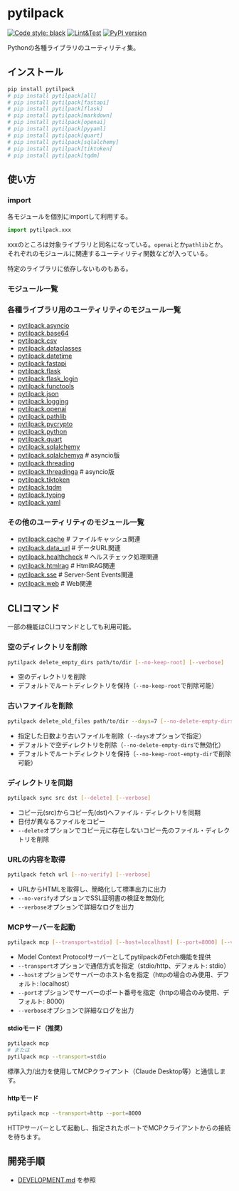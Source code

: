 # pytilpack

[![Code style: black](https://img.shields.io/badge/code%20style-black-000000.svg)](https://github.com/psf/black)
[![Lint&Test](https://github.com/ak110/pytilpack/actions/workflows/python-app.yml/badge.svg)](https://github.com/ak110/pytilpack/actions/workflows/python-app.yml)
[![PyPI version](https://badge.fury.io/py/pytilpack.svg)](https://badge.fury.io/py/pytilpack)

Pythonの各種ライブラリのユーティリティ集。

## インストール

```bash
pip install pytilpack
# pip install pytilpack[all]
# pip install pytilpack[fastapi]
# pip install pytilpack[flask]
# pip install pytilpack[markdown]
# pip install pytilpack[openai]
# pip install pytilpack[pyyaml]
# pip install pytilpack[quart]
# pip install pytilpack[sqlalchemy]
# pip install pytilpack[tiktoken]
# pip install pytilpack[tqdm]
```

## 使い方

### import

各モジュールを個別にimportして利用する。

```python
import pytilpack.xxx
```

xxxのところは対象ライブラリと同名になっている。`openai`とか`pathlib`とか。
それぞれのモジュールに関連するユーティリティ関数などが入っている。

特定のライブラリに依存しないものもある。

### モジュール一覧

### 各種ライブラリ用のユーティリティのモジュール一覧

- [pytilpack.asyncio](pytilpack/asyncio.py)
- [pytilpack.base64](pytilpack/base64.py)
- [pytilpack.csv](pytilpack/csv.py)
- [pytilpack.dataclasses](pytilpack/dataclasses.py)
- [pytilpack.datetime](pytilpack/datetime.py)
- [pytilpack.fastapi](pytilpack/fastapi_/__init_.py)
- [pytilpack.flask](pytilpack/flask_/__init_.py)
- [pytilpack.flask_login](pytilpack/flask.py)
- [pytilpack.functools](pytilpack/functools.py)
- [pytilpack.json](pytilpack/json.py)
- [pytilpack.logging](pytilpack/logging.py)
- [pytilpack.openai](pytilpack/openai.py)
- [pytilpack.pathlib](pytilpack/pathlib.py)
- [pytilpack.pycrypto](pytilpack/pycrypto.py)
- [pytilpack.python](pytilpack/python.py)
- [pytilpack.quart](pytilpack/quart_/__init_.py)
- [pytilpack.sqlalchemy](pytilpack/sqlalchemy.py)
- [pytilpack.sqlalchemya](pytilpack/sqlalchemya.py)  # asyncio版
- [pytilpack.threading](pytilpack/threading.py)
- [pytilpack.threadinga](pytilpack/threadinga.py)  # asyncio版
- [pytilpack.tiktoken](pytilpack/tiktoken.py)
- [pytilpack.tqdm](pytilpack/tqdm.py)
- [pytilpack.typing](pytilpack/typing.py)
- [pytilpack.yaml](pytilpack/yaml.py)

### その他のユーティリティのモジュール一覧

- [pytilpack.cache](pytilpack/cache.py)  # ファイルキャッシュ関連
- [pytilpack.data_url](pytilpack/data_url.py)  # データURL関連
- [pytilpack.healthcheck](pytilpack/healthcheck.py)  # ヘルスチェック処理関連
- [pytilpack.htmlrag](pytilpack/htmlrag.py)  # HtmlRAG関連
- [pytilpack.sse](pytilpack/sse.py)  # Server-Sent Events関連
- [pytilpack.web](pytilpack/web.py)  # Web関連

## CLIコマンド

一部の機能はCLIコマンドとしても利用可能。

### 空のディレクトリを削除

```bash
pytilpack delete_empty_dirs path/to/dir [--no-keep-root] [--verbose]
```

- 空のディレクトリを削除
- デフォルトでルートディレクトリを保持（`--no-keep-root`で削除可能）

### 古いファイルを削除

```bash
pytilpack delete_old_files path/to/dir --days=7 [--no-delete-empty-dirs] [--no-keep-root-empty-dir] [--verbose]
```

- 指定した日数より古いファイルを削除（`--days`オプションで指定）
- デフォルトで空ディレクトリを削除（`--no-delete-empty-dirs`で無効化）
- デフォルトでルートディレクトリを保持（`--no-keep-root-empty-dir`で削除可能）

### ディレクトリを同期

```bash
pytilpack sync src dst [--delete] [--verbose]
```

- コピー元(src)からコピー先(dst)へファイル・ディレクトリを同期
- 日付が異なるファイルをコピー
- `--delete`オプションでコピー元に存在しないコピー先のファイル・ディレクトリを削除

### URLの内容を取得

```bash
pytilpack fetch url [--no-verify] [--verbose]
```

- URLからHTMLを取得し、簡略化して標準出力に出力
- `--no-verify`オプションでSSL証明書の検証を無効化
- `--verbose`オプションで詳細なログを出力

### MCPサーバーを起動

```bash
pytilpack mcp [--transport=stdio] [--host=localhost] [--port=8000] [--verbose]
```

- Model Context ProtocolサーバーとしてpytilpackのFetch機能を提供
- `--transport`オプションで通信方式を指定（stdio/http、デフォルト: stdio）
- `--host`オプションでサーバーのホスト名を指定（httpの場合のみ使用、デフォルト: localhost）
- `--port`オプションでサーバーのポート番号を指定（httpの場合のみ使用、デフォルト: 8000）
- `--verbose`オプションで詳細なログを出力

#### stdioモード（推奨）
```bash
pytilpack mcp
# または
pytilpack mcp --transport=stdio
```
標準入力/出力を使用してMCPクライアント（Claude Desktop等）と通信します。

#### httpモード
```bash
pytilpack mcp --transport=http --port=8000
```
HTTPサーバーとして起動し、指定されたポートでMCPクライアントからの接続を待ちます。

## 開発手順

- [DEVELOPMENT.md](DEVELOPMENT.md) を参照
